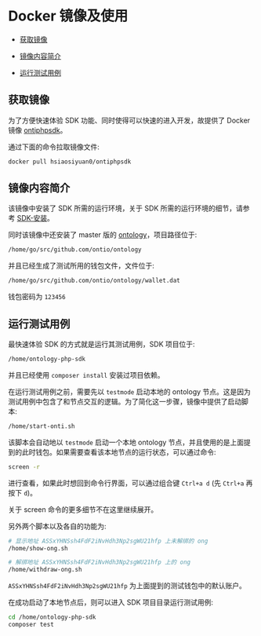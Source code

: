 # Docker 镜像及使用

- [获取镜像](#获取镜像)

- [镜像内容简介](#镜像内容简介)

- [运行测试用例](#运行测试用例)

## 获取镜像

为了方便快速体验 SDK 功能、同时使得可以快速的进入开发，故提供了 Docker 镜像 [ontiphpsdk](https://hub.docker.com/r/hsiaosiyuan0/ontiphpsdk/)。

通过下面的命令拉取镜像文件:

```bash
docker pull hsiaosiyuan0/ontiphpsdk
```

## 镜像内容简介

该镜像中安装了 SDK 所需的运行环境，关于 SDK 所需的运行环境的细节，请参考 [SDK-安装](SDK-安装.md)。

同时该镜像中还安装了 master 版的 [ontology](https://github.com/ontio/ontology)，项目路径位于:

```bash
/home/go/src/github.com/ontio/ontology
```

并且已经生成了测试所用的钱包文件，文件位于:

```bash
/home/go/src/github.com/ontio/ontology/wallet.dat
```

钱包密码为 `123456`

## 运行测试用例

最快速体验 SDK 的方式就是运行其测试用例，SDK 项目位于:

```bash
/home/ontology-php-sdk
```

并且已经使用 `composer install` 安装过项目依赖。

在运行测试用例之前，需要先以 `testmode` 启动本地的 ontology 节点。这是因为测试用例中包含了和节点交互的逻辑。为了简化这一步骤，镜像中提供了启动脚本:

```bash
/home/start-onti.sh
```

该脚本会自动地以 `testmode` 启动一个本地 ontology 节点，并且使用的是上面提到的此时钱包。如果需要查看该本地节点的运行状态，可以通过命令:

```bash
screen -r
```

进行查看，如果此时想回到命令行界面，可以通过组合键 `Ctrl+a d` (先 `Ctrl+a` 再按下 `d`)。

关于 screen 命令的更多细节不在这里继续展开。

另外两个脚本以及各自的功能为:

```bash
# 显示地址 ASSxYHNSsh4FdF2iNvHdh3Np2sgWU21hfp 上未解绑的 ong
/home/show-ong.sh

# 解绑地址 ASSxYHNSsh4FdF2iNvHdh3Np2sgWU21hfp 上的 ong
/home/withdraw-ong.sh
```

`ASSxYHNSsh4FdF2iNvHdh3Np2sgWU21hfp` 为上面提到的测试钱包中的默认账户。

在成功启动了本地节点后，则可以进入 SDK 项目目录运行测试用例:

```bash
cd /home/ontology-php-sdk
composer test
```
